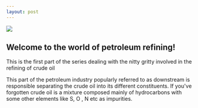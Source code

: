 ```yaml
---
layout: post
---
```

<img src="http://world-businesstimes.com/wbt/wp-content/uploads/2015/08/Oil-refinery.jpg" class="fit image"> 

## Welcome to the world of petroleum refining!

This is the first part of the series dealing with the nitty gritty involved in the refining of crude oil

This part of the petroleum industry popularly referred to as downstream is responsible separating the crude oil into its different constituents. If you've forgotten crude oil is a mixture composed mainly of hydrocarbons with some other elements like S, O , N etc as impurities.
